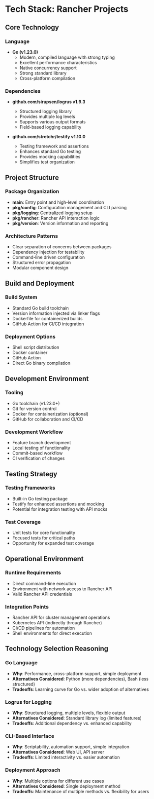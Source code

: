 # Tech Stack: Rancher Projects

## Core Technology

### Language
- **Go (v1.23.0)**
  - Modern, compiled language with strong typing
  - Excellent performance characteristics
  - Native concurrency support
  - Strong standard library
  - Cross-platform compilation

### Dependencies
- **github.com/sirupsen/logrus v1.9.3**
  - Structured logging library
  - Provides multiple log levels
  - Supports various output formats
  - Field-based logging capability

- **github.com/stretchr/testify v1.10.0**
  - Testing framework and assertions
  - Enhances standard Go testing
  - Provides mocking capabilities
  - Simplifies test organization

## Project Structure

### Package Organization
- **main**: Entry point and high-level coordination
- **pkg/config**: Configuration management and CLI parsing
- **pkg/logging**: Centralized logging setup
- **pkg/rancher**: Rancher API interaction logic
- **pkg/version**: Version information and reporting

### Architecture Patterns
- Clear separation of concerns between packages
- Dependency injection for testability
- Command-line driven configuration
- Structured error propagation
- Modular component design

## Build and Deployment

### Build System
- Standard Go build toolchain
- Version information injected via linker flags
- Dockerfile for containerized builds
- GitHub Action for CI/CD integration

### Deployment Options
- Shell script distribution
- Docker container
- GitHub Action
- Direct Go binary compilation

## Development Environment

### Tooling
- Go toolchain (v1.23.0+)
- Git for version control
- Docker for containerization (optional)
- GitHub for collaboration and CI/CD

### Development Workflow
- Feature branch development
- Local testing of functionality
- Commit-based workflow
- CI verification of changes

## Testing Strategy

### Testing Frameworks
- Built-in Go testing package
- Testify for enhanced assertions and mocking
- Potential for integration testing with API mocks

### Test Coverage
- Unit tests for core functionality
- Focused tests for critical paths
- Opportunity for expanded test coverage

## Operational Environment

### Runtime Requirements
- Direct command-line execution
- Environment with network access to Rancher API
- Valid Rancher API credentials

### Integration Points
- Rancher API for cluster management operations
- Kubernetes API (indirectly through Rancher)
- CI/CD pipelines for automation
- Shell environments for direct execution

## Technology Selection Reasoning

### Go Language
- **Why**: Performance, cross-platform support, simple deployment
- **Alternatives Considered**: Python (more dependencies), Bash (less structured)
- **Tradeoffs**: Learning curve for Go vs. wider adoption of alternatives

### Logrus for Logging
- **Why**: Structured logging, multiple levels, flexible output
- **Alternatives Considered**: Standard library log (limited features)
- **Tradeoffs**: Additional dependency vs. enhanced capability

### CLI-Based Interface
- **Why**: Scriptability, automation support, simple integration
- **Alternatives Considered**: Web UI, API server
- **Tradeoffs**: Limited interactivity vs. easier automation

### Deployment Approach
- **Why**: Multiple options for different use cases
- **Alternatives Considered**: Single deployment method
- **Tradeoffs**: Maintenance of multiple methods vs. flexibility for users
